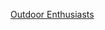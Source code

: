 
[Outdoor Enthusiasts](https://docs.google.com/presentation/d/1kFoRcmfGk013L5JzozAHU1v2pSYoj9FGe1MvQ1enaMQ/edit?usp=sharing)
